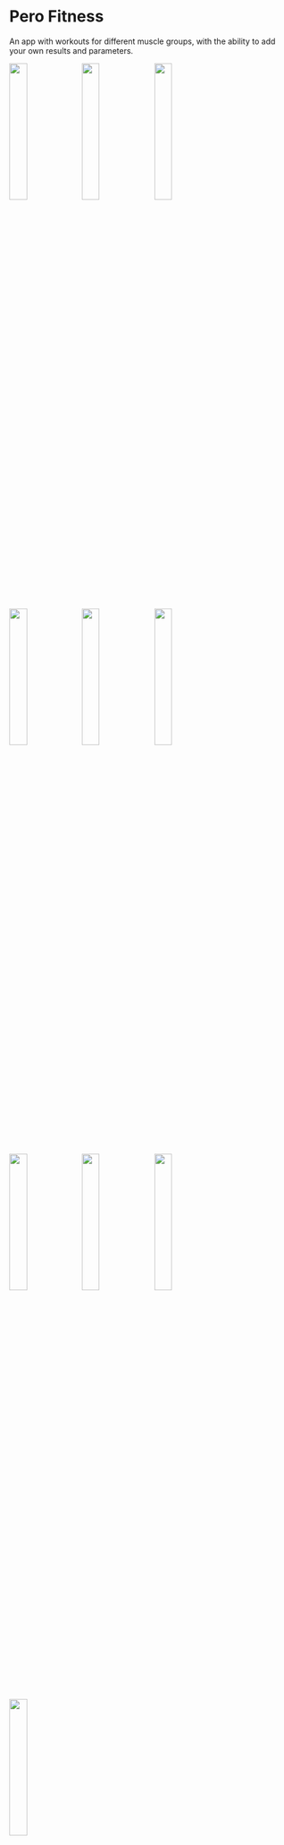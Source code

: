 # Pero Fitness

An app with workouts for different muscle groups, with the ability to add your own results and parameters.


<img src="https://github.com/ismail036/flutter-fitness-app/assets/90846601/8163f17c-9a63-4535-bb9c-cd4ee4e26a87" width=25% height=25%>
<img src="https://github.com/ismail036/flutter-fitness-app/assets/90846601/5aeb33dd-113e-46a0-806a-480255c83b0b" width=25% height=25%>
<img src="https://github.com/ismail036/flutter-fitness-app/assets/90846601/4855608c-f49e-453e-aa9a-8e00a0f5e4ff" width=25% height=25%>
<img src="https://github.com/ismail036/flutter-fitness-app/assets/90846601/e137dec7-4836-4107-a8ca-826ad44447be" width=25% height=25%>
<img src="https://github.com/ismail036/flutter-fitness-app/assets/90846601/e64461a3-a291-4f80-9540-8a120bea45c3" width=25% height=25%>
<img src="https://github.com/ismail036/flutter-fitness-app/assets/90846601/9da0f16f-1f3d-4b02-9953-ced7a1eb741b" width=25% height=25%>
<img src="https://github.com/ismail036/flutter-fitness-app/assets/90846601/9e457a37-8d8c-4d4e-ab22-aa2a3a988ea6" width=25% height=25%>
<img src="https://github.com/ismail036/flutter-fitness-app/assets/90846601/c80f0458-fb2c-41cb-a676-1eed2bf82110" width=25% height=25%>
<img src="https://github.com/ismail036/flutter-fitness-app/assets/90846601/a51f42ba-e5aa-4a8e-8835-f1dc017fca77" width=25% height=25%>
<img src="https://github.com/ismail036/flutter-fitness-app/assets/90846601/676ff299-0797-4296-a61d-b701389ba12d" width=25% height=25%>



